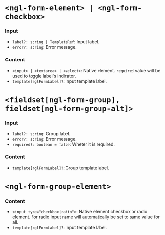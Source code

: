 # `<ngl-form-element> | <ngl-form-checkbox>`

### Input
  * `label?: string | TemplateRef`: Input label.
  * `error?: string`: Error message.

### Content

  * `<input> | <textarea> | <select>`: Native element. `required` value will be used to toggle label's indicator.
  * `template[nglFormLabel]?`: Input template label.


# `<fieldset[ngl-form-group], fieldset[ngl-form-group-alt]>`

### Input
  * `label?: string`: Group label.
  * `error?: string`: Error message.
  * `required?: boolean = false`: Wheter it is required.

### Content

  * `template[nglFormLabel]?`: Group template label.

# `<ngl-form-group-element>`

### Content

  * `<input type="checkbox|radio">`: Native element checkbox or radio element. For radio input name will automatically be set to same value for all.
  * `template[nglFormLabel]?`: Input template label.
